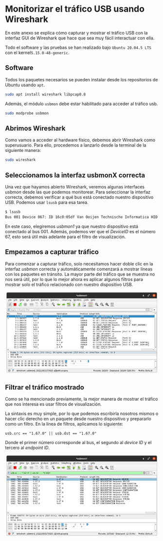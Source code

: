 <!-- Leave a blank line before the title -->

# Monitorizar el tráfico USB usando Wireshark

En este anexo se explica cómo capturar y mostrar el tráfico USB con la interfaz GUI de Wireshark que hace que sea muy fácil interactuar con ella.

Todo el software y las pruebas se han realizado bajo `Ubuntu 20.04.5 LTS` con el kernel`5.15.0-48-generic`.

## Software

Todos los paquetes necesarios se pueden instalar desde los repositorios de Ubuntu usando `apt`.

``` bash
sudo apt install wireshark libpcap0.8
```

Además, el módulo `usbmon` debe estar habilitado para acceder al tráfico usb.

```bash	
sudo modprobe usbmon
```

## Abrimos Wireshark

Como vamos a acceder al hardware físico, debemos abrir Wireshark como superusuario. Para ello, procedemos a lanzarlo desde la terminal de la siguiente manera:

```bash
sudo wireshark
```

## Seleccionamos la interfaz usbmonX correcta

Una vez que hayamos abierto Wireshark, veremos algunas interfaces *usbmon* desde las que podemos monitorear. Para seleccionar la interfaz correcta, debemos verificar a qué bus está conectado nuestro dispositivo USB. Podemos usar `lsusb` para esa tarea.

```bash
$ lsusb
Bus 001 Device 067: ID 16c0:05df Van Ooijen Technische Informatica HID device
```

En este caso, elegiremos *usbmon1* ya que nuestro dispositivo está conectado al bus 001. Además, podemos ver que el *DeviceID* es el número 67, esto será útil más adelante para el filtro de visualización.

## Empezamos a capturar tráfico

Para comenzar a capturar tráfico, solo necesitamos hacer doble clic en la interfaz *usbmon* correcta y automáticamente comenzará a mostrar líneas con los paquetes en tránsito. La mayor parte del tráfico que se muestra no nos será útil, por lo que lo mejor ahora es aplicar algunos filtros para mostrar solo el tráfico relacionado con nuestro dispositivo USB.

![Captura mostrando el tráfico USB de Wireshark capturado](img/wireshark.png)

## Filtrar el tráfico mostrado

Como se ha mencionado previamente, la mejor manera de mostrar el tráfico que nos interesa es usar filtros de visualización.

La sintaxis es muy simple, por lo que podemos escribirla nosotros mismos o hacer clic derecho en un paquete desde nuestro dispositivo y prepararlo como un filtro. En la línea de filtros, aplicamos lo siguiente:

```
usb.src == "1.67.0" || usb.dst == "1.67.0"
```

Donde el primer número corresponde al bus, el segundo al *device ID* y el tercero al *endpoint ID*.

![Ejemplo de un filtro aplicado](img/filter.png)